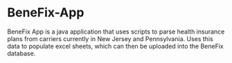 # BeneFix-App
BeneFix App is a java application that uses scripts to parse health insurance plans from carriers currently in New Jersey and Pennsylvania. Uses this data to populate excel sheets, which can then be uploaded into the BeneFix database. 
